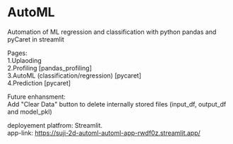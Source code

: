 # AutoML
Automation of ML regression and classification with python pandas and pyCaret in streamlit

Pages:  
1.Uplaoding   
2.Profiling [pandas_profiling]  
3.AutoML (classification/regression) [pycaret]  
4.Prediction [pycaret]  

Future enhansment:   
Add "Clear Data" button to delete internally stored files (input_df, output_df and model_pkl)


deployement platfrom: Streamlit.   
app-link: https://suji-2d-automl-automl-app-rwdf0z.streamlit.app/
